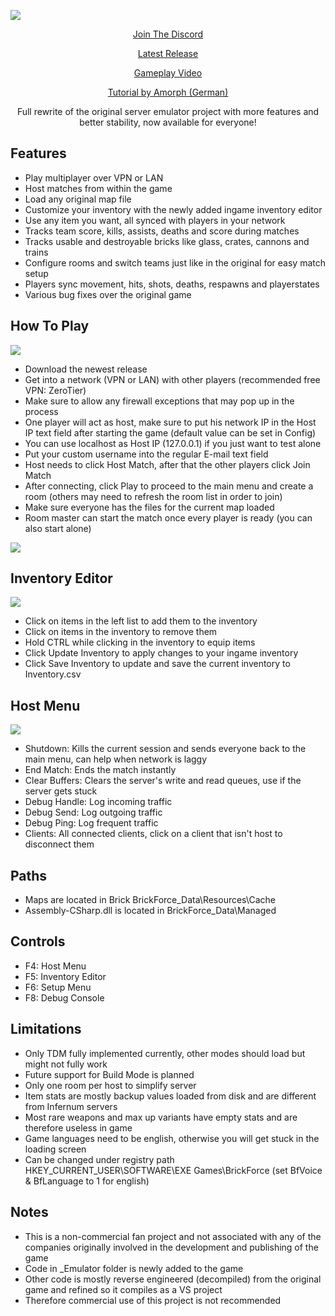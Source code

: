 ![](https://i.imgur.com/fThs88a.png)

[<p align="center">Join The Discord</p>](https://discord.gg/qktjAYsKwH)
[<p align="center">Latest Release</p>](https://github.com/WeeaboosPls/Brick-Force-Aurora/releases/latest)

[<p align="center">Gameplay Video</p>](https://www.youtube.com/watch?v=mslPRyCIKgo)

[<p align="center">Tutorial by Amorph (German)</p>](https://www.youtube.com/watch?v=kc9XD6SWT6k)

<p align="center">Full rewrite of the original server emulator project with more features and better stability, now available for everyone!</p>

## Features
- Play multiplayer over VPN or LAN
- Host matches from within the game
- Load any original map file
- Customize your inventory with the newly added ingame inventory editor
- Use any item you want, all synced with players in your network
- Tracks team score, kills, assists, deaths and score during matches
- Tracks usable and destroyable bricks like glass, crates, cannons and trains
- Configure rooms and switch teams just like in the original for easy match setup
- Players sync movement, hits, shots, deaths, respawns and playerstates
- Various bug fixes over the original game

## How To Play
![](https://i.imgur.com/OUqQ5dR.png)

- Download the newest release
- Get into a network (VPN or LAN) with other players (recommended free VPN: ZeroTier)
- Make sure to allow any firewall exceptions that may pop up in the process
- One player will act as host, make sure to put his network IP in the Host IP text field after starting the game (default value can be set in Config)
- You can use localhost as Host IP (127.0.0.1) if you just want to test alone
- Put your custom username into the regular E-mail text field
- Host needs to click Host Match, after that the other players click Join Match
- After connecting, click Play to proceed to the main menu and create a room (others may need to refresh the room list in order to join)
- Make sure everyone has the files for the current map loaded
- Room master can start the match once every player is ready (you can also start alone)


![](https://i.imgur.com/6ncbt4O.png)

## Inventory Editor
![](https://i.imgur.com/teJ36Lz.png)

- Click on items in the left list to add them to the inventory
- Click on items in the inventory to remove them
- Hold CTRL while clicking in the inventory to equip items
- Click Update Inventory to apply changes to your ingame inventory
- Click Save Inventory to update and save the current inventory to Inventory.csv

## Host Menu
![](https://i.imgur.com/zg6pEny.png)

- Shutdown: Kills the current session and sends everyone back to the main menu, can help when network is laggy
- End Match: Ends the match instantly
- Clear Buffers: Clears the server's write and read queues, use if the server gets stuck
- Debug Handle: Log incoming traffic
- Debug Send: Log outgoing traffic
- Debug Ping: Log frequent traffic
- Clients: All connected clients, click on a client that isn't host to disconnect them

## Paths
- Maps are located in Brick BrickForce_Data\Resources\Cache
- Assembly-CSharp.dll is located in BrickForce_Data\Managed

## Controls
- F4: Host Menu
- F5: Inventory Editor
- F6: Setup Menu
- F8: Debug Console

## Limitations
- Only TDM fully implemented currently, other modes should load but might not fully work
- Future support for Build Mode is planned
- Only one room per host to simplify server
- Item stats are mostly backup values loaded from disk and are different from Infernum servers
- Most rare weapons and max up variants have empty stats and are therefore useless in game
- Game languages need to be english, otherwise you will get stuck in the loading screen
- Can be changed under registry path HKEY_CURRENT_USER\SOFTWARE\EXE Games\BrickForce (set BfVoice & BfLanguage to 1 for english)

## Notes
- This is a non-commercial fan project and not associated with any of the companies originally involved in the development and publishing of the game
- Code in _Emulator folder is newly added to the game
- Other code is mostly reverse engineered (decompiled) from the original game and refined so it compiles as a VS project
- Therefore commercial use of this project is not recommended
